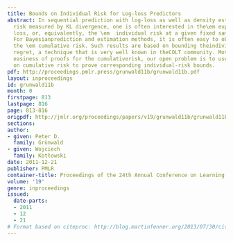 ```yaml
---
title: Bounds on Individual Risk for Log-loss Predictors
abstract: In sequential prediction with log-loss as well as density estimationwith
  risk measured by KL divergence, one is often interested in the\em expected instantaneous
  loss, or, equivalently, the \em  individual risk at a given fixed sample size n.
  For Bayesianprediction and estimation methods, it is often easy to obtain boundson
  the \em cumulative risk. Such results are based on bounding theindividual sequence
  regret, a technique that is very well known in theCOLT community. Motivated by the
  easiness of proofs for the cumulativerisk, our open problem is to use the results
  on cumulative risk to prove corresponding individual-risk bounds.
pdf: http://proceedings.pmlr.press/grunwald11b/grunwald11b.pdf
layout: inproceedings
id: grunwald11b
month: 0
firstpage: 813
lastpage: 816
page: 813-816
origpdf: http://jmlr.org/proceedings/papers/v19/grunwald11b/grunwald11b.pdf
sections: 
author:
- given: Peter D.
  family: Grünwald
- given: Wojciech
  family: Kotłowski
date: 2011-12-21
publisher: PMLR
container-title: Proceedings of the 24th Annual Conference on Learning Theory
volume: '19'
genre: inproceedings
issued:
  date-parts:
  - 2011
  - 12
  - 21
# Format based on citeproc: http://blog.martinfenner.org/2013/07/30/citeproc-yaml-for-bibliographies/
---
```

